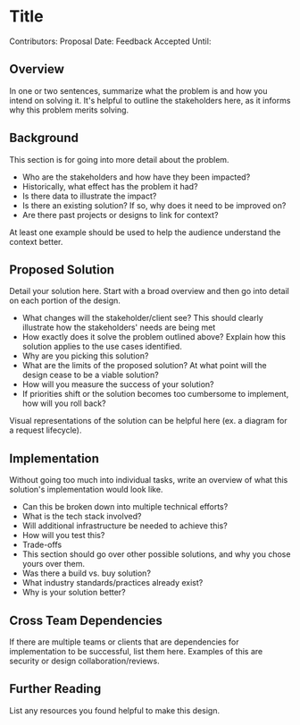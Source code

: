 # Title

Contributors:
Proposal Date:
Feedback Accepted Until:

## Overview

In one or two sentences,
summarize what the problem is and how you intend on solving it.
It's helpful to outline the stakeholders here,
as it informs why this problem merits solving.

## Background

This section is for going into more detail about the problem.

* Who are the stakeholders and how have they been impacted?
* Historically, what effect has the problem it had?
* Is there data to illustrate the impact?
* Is there an existing solution?
  If so, why does it need to be improved on?
* Are there past projects or designs to link for context?

At least one example should be used to help the audience understand the context better.

## Proposed Solution

Detail your solution here.
Start with a broad overview and then go into detail on each portion of the design.

* What changes will the stakeholder/client see?
  This should clearly illustrate how the stakeholders' needs are being met
* How exactly does it solve the problem outlined above?
  Explain how this solution applies to the use cases identified.
* Why are you picking this solution?
* What are the limits of the proposed solution?
  At what point will the design cease to be a viable solution?
* How will you measure the success of your solution?
* If priorities shift or the solution becomes too cumbersome to implement, how will you roll back?

Visual representations of the solution can be helpful here (ex. a diagram for a request lifecycle).

## Implementation

Without going too much into individual tasks,
write an overview of what this solution's implementation would look like.

* Can this be broken down into multiple technical efforts?
* What is the tech stack involved?
* Will additional infrastructure be needed to achieve this?
* How will you test this?
* Trade-offs
* This section should go over other possible solutions,
  and why you chose yours over them.
* Was there a build vs. buy solution?
* What industry standards/practices already exist?
* Why is your solution better?

## Cross Team Dependencies

If there are multiple teams or clients that are dependencies for implementation to be successful,
list them here.
Examples of this are security or design collaboration/reviews.

## Further Reading

List any resources you found helpful to make this design.
